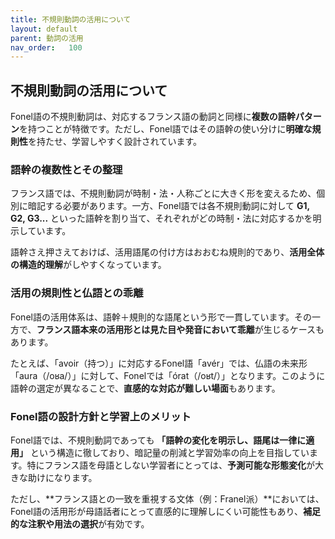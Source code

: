 ```yaml
---
title: 不規則動詞の活用について
layout: default
parent: 動詞の活用
nav_order:   100
---
```


## 不規則動詞の活用について

Fonel語の不規則動詞は、対応するフランス語の動詞と同様に**複数の語幹パターン**を持つことが特徴です。ただし、Fonel語ではその語幹の使い分けに**明確な規則性**を持たせ、学習しやすく設計されています。

### 語幹の複数性とその整理

フランス語では、不規則動詞が時制・法・人称ごとに大きく形を変えるため、個別に暗記する必要があります。一方、Fonel語では各不規則動詞に対して **G1, G2, G3...** といった語幹を割り当て、それぞれがどの時制・法に対応するかを明示しています。

語幹さえ押さえておけば、活用語尾の付け方はおおむね規則的であり、**活用全体の構造的理解**がしやすくなっています。

### 活用の規則性と仏語との乖離

Fonel語の活用体系は、語幹＋規則的な語尾という形で一貫しています。その一方で、**フランス語本来の活用形とは見た目や発音において乖離**が生じるケースもあります。

たとえば、「avoir（持つ）」に対応するFonel語「avér」では、仏語の未来形「aura（/oʁa/）」に対して、Fonelでは「órat（/oʁt/）」となります。このように語幹の選定が異なることで、**直感的な対応が難しい場面**もあります。

### Fonel語の設計方針と学習上のメリット

Fonel語では、不規則動詞であっても **「語幹の変化を明示し、語尾は一律に適用」** という構造に徹しており、暗記量の削減と学習効率の向上を目指しています。特にフランス語を母語としない学習者にとっては、**予測可能な形態変化**が大きな助けになります。

ただし、**フランス語との一致を重視する文体（例：Franel派）**においては、Fonel語の活用形が母語話者にとって直感的に理解しにくい可能性もあり、**補足的な注釈や用法の選択**が有効です。
